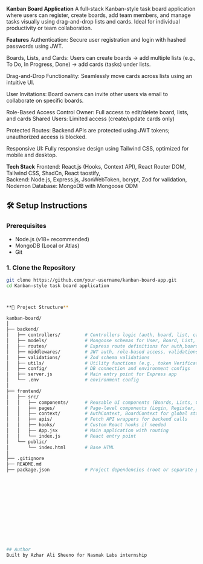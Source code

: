 **Kanban Board Application** 
A full-stack Kanban-style task board application where users can register, create boards, add team members, and manage tasks visually using drag-and-drop lists and cards. Ideal for individual productivity or team collaboration.

**Features**
Authentication: Secure user registration and login with hashed passwords using JWT.

Boards, Lists, and Cards: Users can create boards → add multiple lists (e.g., To Do, In Progress, Done) → add cards (tasks) under lists.

Drag-and-Drop Functionality: Seamlessly move cards across lists using an intuitive UI.

User Invitations: Board owners can invite other users via email to collaborate on specific boards.

Role-Based Access Control
Owner: Full access to edit/delete board, lists, and cards
Shared Users: Limited access (create/update cards only)

Protected Routes: Backend APIs are protected using JWT tokens; unauthorized access is blocked.

Responsive UI: Fully responsive design using Tailwind CSS, optimized for mobile and desktop.


**Tech Stack**
Frontend:    React.js (Hooks, Context API), React Router DOM, Tailwind CSS, ShadCn, React taostify,  
Backend:     Node.js, Express.js, JsonWebToken, bcrypt, Zod for validation, Nodemon
Database:    MongoDB with Mongoose ODM


## 🛠️ Setup Instructions

### Prerequisites
- Node.js (v18+ recommended)
- MongoDB (Local or Atlas)
- Git
### 1. Clone the Repository

```bash
git clone https://github.com/your-username/kanban-board-app.git
cd Kanban-style task board application



**📂 Project Structure**

kanban-board/
│
├── backend/
│   ├── controllers/         # Controllers logic (auth, board, list, card)
│   ├── models/              # Mongoose schemas for User, Board, List, Card
│   ├── routes/              # Express route definitions for auth,board,list,card
│   ├── middlewares/         # JWT auth, role-based access, validations
│   ├── validations/         # Zod schema validations
│   ├── utils/               # Utility functions (e.g., token Verification)
│   ├── config/              # DB connection and environment configs
│   ├── server.js            # Main entry point for Express app
│   └── .env                 # environment config
│
├── frontend/
│   ├── src/
│   │   ├── components/      # Reusable UI components (Boards, Lists, Cards,Sidebar,Navbar)
│   │   ├── pages/           # Page-level components (Login, Register, Dashboard)
│   │   ├── context/         # AuthContext, BoardContext for global state
│   │   ├── apis/            # Fetch API wrappers for backend calls
│   │   ├── hooks/           # Custom React hooks if needed
│   │   ├── App.jsx          # Main application with routing
│   │   └── index.js         # React entry point
│   └── public/
│       └── index.html       # Base HTML
│
├── .gitignore
├── README.md
├── package.json             # Project dependencies (root or separate per frontend/backend)














## Author
Built by Azhar Ali Sheeno for Nasmak Labs internship